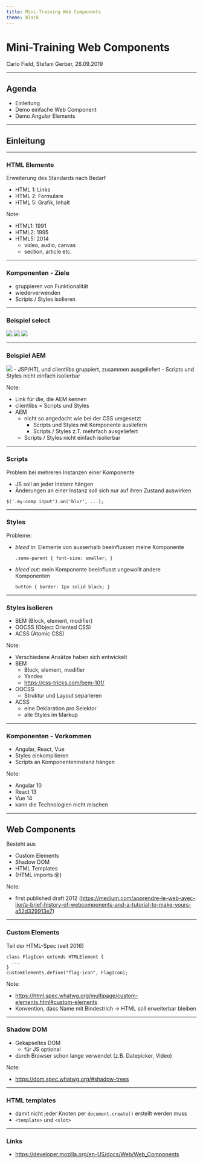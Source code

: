 ```yaml
---
title: Mini-Training Web Components
theme: black
---
```

# Mini-Training Web Components

Carlo Field, Stefani Gerber, 26.09.2019

----

## Agenda

- Einleitung
- Demo einfache Web Component
- Demo Angular Elements

---

## Einleitung

----

### HTML Elemente

Erweiterung des Standards nach Bedarf
- HTML 1: Links
- HTML 2: Formulare
- HTML 5: Grafik, Inhalt

Note:
- HTML1: 1991
- HTML2: 1995
- HTML5: 2014
  - video, audio, canvas
  - section, article etc.

----

### Komponenten - Ziele

- gruppieren von Funktionalität
- wiederverwenden
- Scripts / Styles isolieren

----

### Beispiel select

<img src="images/select.png">
<img src="images/select_focused.png">
<img src="images/select_opened.png">

----

### Beispiel AEM

<img src="images/aem_component.png">
- JSP/HTL und clientlibs gruppiert, zusammen ausgeliefert
- Scripts und Styles nicht einfach isolierbar

Note:
- Link für die, die AEM kennen
- clientlibs = Scripts und Styles
- AEM
  - nicht so angedacht wie bei der CSS umgesetzt
    - Scripts und Styles mit Komponente ausliefern
    - Scripts / Styles z.T. mehrfach ausgeliefert
  - Scripts / Styles nicht einfach isolierbar

----

### Scripts

Problem bei mehreren Instanzen einer Komponente
- JS soll an jeder Instanz hängen
- Änderungen an einer Instanz soll sich nur auf ihren Zustand auswirken

```
$('.my-comp input').on('blur', ...);
```

----

### Styles

Probleme:
- _bleed in_: Elemente von ausserhalb beeinflussen meine Komponente
  ```
  .some-parent { font-size: smaller; }
  ```
- _bleed out_: mein Komponente beeinflusst ungewollt andere Komponenten
  ```
  button { border: 1px solid black; }
  ```

----

### Styles isolieren

- BEM (Block, element, modifier)
- OOCSS (Object Oriented CSS)
- ACSS (Atomic CSS)

Note:
- Verschiedene Ansätze haben sich entwickelt
- BEM
  - Block, element, modifier
  - Yandex
  - https://css-tricks.com/bem-101/
- OOCSS
  - Struktur und Layout separieren
- ACSS
  - eine Deklaration pro Selektor
  - alle Styles im Markup

----

### Komponenten - Vorkommen

- Angular, React, Vue
- Styles einkompilieren
- Scripts an Komponenteninstanz hängen

Note:
- Angular 10
- React 13
- Vue 14
- kann die Technologien nicht mischen

---

## Web Components

Besteht aus
- Custom Elements
- Shadow DOM
- HTML Templates
- (HTML imports 😵)

Note:
- first published draft 2012 (https://medium.com/apprendre-le-web-avec-lior/a-brief-history-of-webcomponents-and-a-tutorial-to-make-yours-a52d329913e7)

----

### Custom Elements

Teil der HTML-Spec (seit 2016)

```
class FlagIcon extends HTMLElement {
  ...
}
customElements.define("flag-icon", FlagIcon);
```

Note:
- https://html.spec.whatwg.org/multipage/custom-elements.html#custom-elements
- Konvention, dass Name mit Bindestrich -> HTML soll erweiterbar bleiben

----

### Shadow DOM

- Gekapseltes DOM
  - für JS optional
- durch Browser schon lange verwendet (z.B. Datepicker, Video)

Note:
- https://dom.spec.whatwg.org/#shadow-trees

----

### HTML templates

- damit nicht jeder Knoten per `document.create()` erstellt werden muss
- `<template>` und `<slot>`

---

### Links
- https://developer.mozilla.org/en-US/docs/Web/Web_Components
